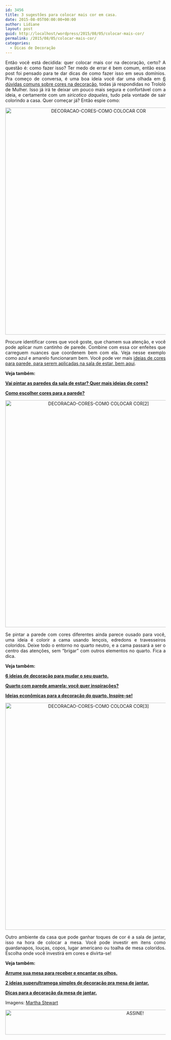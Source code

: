 ```yaml
---
id: 3456
title: 3 sugestões para colocar mais cor em casa.
date: 2015-08-05T00:00:00+00:00
author: Lidiane
layout: post
guid: http://localhost/wordpress/2015/08/05/colocar-mais-cor/
permalink: /2015/08/05/colocar-mais-cor/
categories:
  - Dicas de Decoração
---
```

<p align="justify">
  Então você está decidida: quer colocar mais cor na decoração, certo? A questão é: como fazer isso? Ter medo de errar é bem comum, então esse post foi pensado para te dar dicas de como fazer isso em seus domínios. Pra começo de conversa, é uma boa ideia você dar uma olhada em <a href="http://www.trololodemulher.com.br/2014/02/13/cores-na-decoracao/" target="_blank">6 dúvidas comuns sobre cores na decoração</a>, todas já respondidas no Trololó de Mulher. Isso já irá te deixar um pouco mais segura e confortável com a ideia, e certamente com um <em>siricotico daqueles</em>, tudo pela vontade de sair colorindo a casa. Quer começar já? Então espie como:
</p>

<p align="center">
  <a href="http://www.trololodemulher.com.br/blog/wp-content/uploads/2015/07/DECORACAO-CORES-COMO-COLOCAR-COR.jpg"><img class="alignnone size-full wp-image-11226" src="http://www.trololodemulher.com.br/blog/wp-content/uploads/2015/07/DECORACAO-CORES-COMO-COLOCAR-COR.jpg" alt="DECORACAO-CORES-COMO COLOCAR COR" width="570" height="713" /></a>
</p>

<p align="justify">
  Procure identificar cores que você goste, que chamem sua atenção, e você pode aplicar num cantinho de parede. Combine com essa cor enfeites que carreguem nuances que coordenem bem com ela. Veja nesse exemplo como azul e amarelo funcionaram bem. Você pode ver mais <a href="http://www.decoracaodacasa.com/decoracao-pintura-sala-estar/" target="_blank">ideias de cores para parede, para serem aplicadas na sala de estar, bem aqui</a>.
</p>

<p align="justify">
  <strong>Veja também:</strong>
</p>

<p align="justify">
  <a href="http://www.decoracaodacasa.com/parede-sala-estar-cores/" target="_blank"><strong>Vai pintar as paredes da sala de estar? Quer mais ideias de cores?</strong></a>
</p>

<p align="justify">
  <a href="http://www.decoracaodacasa.com/cores-para-a-parede/" target="_blank"><strong>Como escolher cores para a parede?</strong></a>
</p>

<p align="center">
  <a href="http://www.trololodemulher.com.br/blog/wp-content/uploads/2015/07/DECORACAO-CORES-COMO-COLOCAR-COR2.jpg"><img class="alignnone size-full wp-image-11227" src="http://www.trololodemulher.com.br/blog/wp-content/uploads/2015/07/DECORACAO-CORES-COMO-COLOCAR-COR2.jpg" alt="DECORACAO-CORES-COMO COLOCAR COR[2]" width="570" height="713" /></a>
</p>

<p align="justify">
  Se pintar a parede com cores diferentes ainda parece ousado para você, uma ideia é colorir a cama usando lençois, edredons e travesseiros coloridos. Deixe todo o entorno no quarto neutro, e a cama passará a ser o centro das atenções, sem “brigar” com outros elementos no quarto. Fica a dica.
</p>

<p align="justify">
  <strong>Veja também:</strong>
</p>

<p align="justify">
  <a href="http://www.trololodemulher.com.br/2011/05/25/ideias-decoracao-quarto-2/" target="_blank"><strong>6 ideias de decoração para mudar o seu quarto.</strong></a>
</p>

<p align="justify">
  <a href="http://www.trololodemulher.com.br/2011/04/27/quarto-parede-amarela/" target="_blank"><strong>Quarto com parede amarela: você quer inspirações?</strong></a>
</p>

<p align="justify">
  <a href="http://www.trololodemulher.com.br/2011/02/14/ideias-decoracao-quarto/" target="_blank"><strong>Ideias econômicas para a decoração do quarto. Inspire-se!</strong></a>
</p>

<p align="center">
  <a href="http://www.trololodemulher.com.br/blog/wp-content/uploads/2015/07/DECORACAO-CORES-COMO-COLOCAR-COR3.jpg"><img class="alignnone size-full wp-image-11228" src="http://www.trololodemulher.com.br/blog/wp-content/uploads/2015/07/DECORACAO-CORES-COMO-COLOCAR-COR3.jpg" alt="DECORACAO-CORES-COMO COLOCAR COR[3]" width="570" height="713" /></a>
</p>

<p align="justify">
  Outro ambiente da casa que pode ganhar toques de cor é a sala de jantar, isso na hora de colocar a mesa. Você pode investir em itens como guardanapos, louças, copos, lugar americano ou toalha de mesa coloridos. Escolha onde você investirá em cores e divirta-se!
</p>

<p align="justify">
  <strong>Veja também:</strong>
</p>

<p align="justify">
  <a href="http://www.marthastewart.com/" target="_blank"><strong>Arrume sua mesa para receber e encantar os olhos.</strong></a>
</p>

<p align="justify">
  <a href="http://www.decoracaodacasa.com/decoracao-na-mesa-de-jantar/" target="_blank"><strong>2 ideias superultramega simples de decoração pra mesa de jantar.</strong></a>
</p>

<p align="justify">
  <a href="http://www.decoracaodacasa.com/dicas-decoracao-mesa-jantar/" target="_blank"><strong>Dicas para a decoração da mesa de jantar.</strong></a>
</p>

<p align="justify">
  Imagens: <a href="http://www.marthastewart.com/" target="_blank">Martha Stewart</a>
</p>

<p align="center">
  <a href="http://feedburner.google.com/fb/a/mailverify?uri=blogBichaFemea&loc=en_US" target="_blank"><img class="alignnone size-full wp-image-10439" src="http://www.trololodemulher.com.br/blog/wp-content/uploads/2014/09/ASSINE.png" alt="ASSINE!" width="800" height="78" /></a>
</p>

<p align="justify">